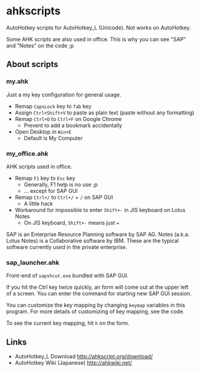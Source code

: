 ahkscripts
==========
AutoHotkey scripts for AutoHotkey_L (Unicode).
Not works on AutoHotkey.

Some AHK scripts are also used in office.
This is why you can see "SAP" and "Notes" on the code ;p


About scripts
-------------

### my.ahk
Just a my key configuration for general usage.

- Remap `CapsLock` key to `Tab` key
- Assign `Ctrl+Shift+V` to paste as plain text (paste without any formatting)
- Remap `Ctrl+D` to `Ctrl+F` on Google Chrome
  - Prevent to add a bookmark accidentally
- Open Desktop in `Win+E`
  - Default is My Computer


### my_office.ahk
AHK scripts used in office.

- Remap `F1` key to `Esc` key
  - Generally, F1 help is no use ;p
  - ... except for SAP GUI
- Remap `Ctrl+/` to `Ctrl+/` + `/` on SAP GUI
  - A little hack
- Workaround for impossible to enter `Shift+-` in JIS keyboard on Lotus Notes
  - On JIS keyboard, `Shift+-` means just `=`

SAP is an Enterprise Resource Planning software by SAP AG.
Notes (a.k.a. Lotus Notes) is a Collaborative software by IBM.
These are the typical software currently used in the private enterprise.


### sap_launcher.ahk
Front-end of `sapshcut.exe` bundled with SAP GUI.

If you hit the Ctrl key twice quickly, an form will come out at the upper left of a screen.
You can enter the command for starting new SAP GUI session.

You can customize the key mapping by changing `keymap` variables in this program.
For more details of customizing of key mapping, see the code.

To see the current key mapping,  hit `h` on the form.


Links
-----
- AutoHotkey_L Download http://ahkscript.org/download/
- AutoHotkey Wiki (Japanese) http://ahkwiki.net/

